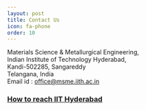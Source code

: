 ```yaml
---
layout: post
title: Contact Us
icon: fa-phone
order: 10
---
```


<!-- Room No # -->

Materials Science & Metallurgical Engineering,<br>
Indian Institute of Technology Hyderabad, <br>
Kandi-502285, Sangareddy  
Telangana, India  
Email id : office@msme.iith.ac.in

### <a href="https://www.iith.ac.in/~teqip/How%20to%20reach%20IITH_Brochure.pdf"> How to reach IIT Hyderabad </a>
